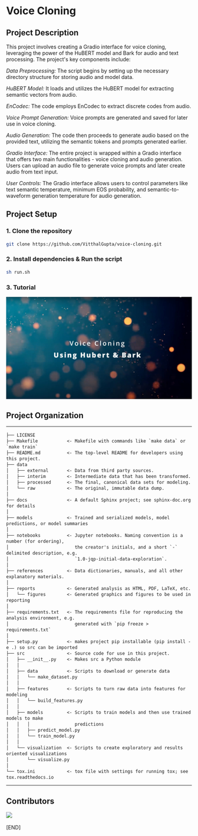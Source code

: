 # Voice Cloning

## Project Description

This project involves creating a Gradio interface for voice cloning, leveraging the power of the HuBERT model and Bark for audio and text processing. The project's key components include:

*Data Preprocessing:* The script begins by setting up the necessary directory structure for storing audio and model data.

*HuBERT Model:* It loads and utilizes the HuBERT model for extracting semantic vectors from audio.

*EnCodec:* The code employs EnCodec to extract discrete codes from audio.

*Voice Prompt Generation:* Voice prompts are generated and saved for later use in voice cloning.

*Audio Generation:* The code then proceeds to generate audio based on the provided text, utilizing the semantic tokens and prompts generated earlier.

*Gradio Interface:* The entire project is wrapped within a Gradio interface that offers two main functionalities - voice cloning and audio generation. Users can upload an audio file to generate voice prompts and later create audio from text input.

*User Controls:* The Gradio interface allows users to control parameters like text semantic temperature, minimum EOS probability, and semantic-to-waveform generation temperature for audio generation.

## Project Setup

### 1. Clone the repository

```bash
git clone https://github.com/VitthalGupta/voice-cloning.git
```

### 2. Install dependencies & Run the script

```bash
sh run.sh
```
### 3. Tutorial

[![Thumbnail](assets/thumbnail_voice_cloning.jpg)](https://youtu.be/IbY7bvFo8QU)

## Project Organization

------------

    ├── LICENSE
    ├── Makefile           <- Makefile with commands like `make data` or `make train`
    ├── README.md          <- The top-level README for developers using this project.
    ├── data
    │   ├── external       <- Data from third party sources.
    │   ├── interim        <- Intermediate data that has been transformed.
    │   ├── processed      <- The final, canonical data sets for modeling.
    │   └── raw            <- The original, immutable data dump.
    │
    ├── docs               <- A default Sphinx project; see sphinx-doc.org for details
    │
    ├── models             <- Trained and serialized models, model predictions, or model summaries
    │
    ├── notebooks          <- Jupyter notebooks. Naming convention is a number (for ordering),
    │                         the creator's initials, and a short `-` delimited description, e.g.
    │                         `1.0-jqp-initial-data-exploration`.
    │
    ├── references         <- Data dictionaries, manuals, and all other explanatory materials.
    │
    ├── reports            <- Generated analysis as HTML, PDF, LaTeX, etc.
    │   └── figures        <- Generated graphics and figures to be used in reporting
    │
    ├── requirements.txt   <- The requirements file for reproducing the analysis environment, e.g.
    │                         generated with `pip freeze > requirements.txt`
    │
    ├── setup.py           <- makes project pip installable (pip install -e .) so src can be imported
    ├── src                <- Source code for use in this project.
    │   ├── __init__.py    <- Makes src a Python module
    │   │
    │   ├── data           <- Scripts to download or generate data
    │   │   └── make_dataset.py
    │   │
    │   ├── features       <- Scripts to turn raw data into features for modeling
    │   │   └── build_features.py
    │   │
    │   ├── models         <- Scripts to train models and then use trained models to make
    │   │   │                 predictions
    │   │   ├── predict_model.py
    │   │   └── train_model.py
    │   │
    │   └── visualization  <- Scripts to create exploratory and results oriented visualizations
    │       └── visualize.py
    │
    └── tox.ini            <- tox file with settings for running tox; see tox.readthedocs.io

--------

## Contributors

<a href="https://github.com/VitthalGupta/voice-cloning/graphs/contributors">
    <img src="https://contrib.rocks/image?repo=VitthalGupta/voice-cloning" />
</a>

[END]